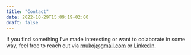 ```yaml
---
title: "Contact"
date: 2022-10-29T15:09:19+02:00
draft: false
---
```

If you find something I've made interesting or want to colaborate in some way, feel free to reach out via [rnukoj@gmail.com](mailto:rnukoj@gmail.com) or [LinkedIn](https://linkedin.com/in/nuko).
